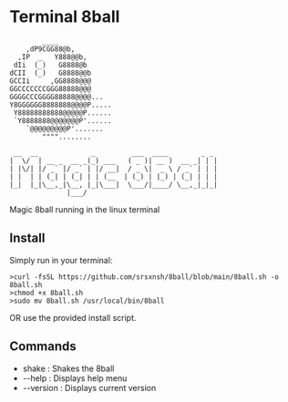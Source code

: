 # Terminal 8ball

```
        ____
    ,dP9CGG88@b,
  ,IP  _   Y888@@b,
 dIi  (_)   G8888@b
dCII  (_)   G8888@@b
GCCIi     ,GG8888@@@
GGCCCCCCCGGG88888@@@
GGGGCCCGGGG88888@@@@...
Y8GGGGGG8888888@@@@P.....
 Y88888888888@@@@@P......
 `Y8888888@@@@@@@P'......
    `@@@@@@@@@P'.......
        """"........

 __  __             _         ___  ____        _ _
|  \/  | __ _  __ _(_) ___   ( _ )| __ )  __ _| | |
| |\/| |/ _` |/ _` | |/ __|  / _ \|  _ \ / _` | | |
| |  | | (_| | (_| | | (__  | (_) | |_) | (_| | | |
|_|  |_|\__,_|\__, |_|\___|  \___/|____/ \__,_|_|_|
              |___/
```

Magic 8ball running in the linux terminal

## Install

Simply run in your terminal:
```
>curl -fsSL https://github.com/srsxnsh/8ball/blob/main/8ball.sh -o 8ball.sh
>chmod +x 8ball.sh
>sudo mv 8ball.sh /usr/local/bin/8ball
```
OR use the provided install script.

## Commands

- shake     : Shakes the 8ball
- --help    : Displays help menu
- --version : Displays current version



